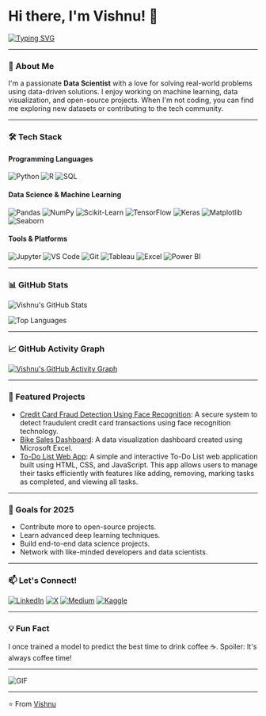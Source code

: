 # Hi there, I'm Vishnu! 👋

[![Typing SVG](https://readme-typing-svg.herokuapp.com?font=Fira+Code&size=25&duration=4000&pause=1000&color=00FF00&width=435&lines=Data+Science+Enthusiast;Python+Lover;Open-Source+Contributor;Always+Learning+%F0%9F%92%BB)](https://git.io/typing-svg)

---

### 🚀 About Me
I'm a passionate **Data Scientist** with a love for solving real-world problems using data-driven solutions. I enjoy working on machine learning, data visualization, and open-source projects. When I'm not coding, you can find me exploring new datasets or contributing to the tech community.

---

### 🛠️ Tech Stack

#### Programming Languages
![Python](https://img.shields.io/badge/Python-3776AB?style=for-the-badge&logo=python&logoColor=white)
![R](https://img.shields.io/badge/R-276DC3?style=for-the-badge&logo=r&logoColor=white)
![SQL](https://img.shields.io/badge/SQL-4479A1?style=for-the-badge&logo=mysql&logoColor=white)

#### Data Science & Machine Learning
![Pandas](https://img.shields.io/badge/Pandas-150458?style=for-the-badge&logo=pandas&logoColor=white)
![NumPy](https://img.shields.io/badge/NumPy-013243?style=for-the-badge&logo=numpy&logoColor=white)
![Scikit-Learn](https://img.shields.io/badge/Scikit_Learn-F7931E?style=for-the-badge&logo=scikit-learn&logoColor=white)
![TensorFlow](https://img.shields.io/badge/TensorFlow-FF6F00?style=for-the-badge&logo=tensorflow&logoColor=white)
![Keras](https://img.shields.io/badge/Keras-D00000?style=for-the-badge&logo=keras&logoColor=white)
![Matplotlib](https://img.shields.io/badge/Matplotlib-11557C?style=for-the-badge&logo=matplotlib&logoColor=white)
![Seaborn](https://img.shields.io/badge/Seaborn-0C7BB0?style=for-the-badge&logo=seaborn&logoColor=white)

#### Tools & Platforms
![Jupyter](https://img.shields.io/badge/Jupyter-F37626?style=for-the-badge&logo=jupyter&logoColor=white)
![VS Code](https://img.shields.io/badge/VS_Code-007ACC?style=for-the-badge&logo=visual-studio-code&logoColor=white)
![Git](https://img.shields.io/badge/Git-F05032?style=for-the-badge&logo=git&logoColor=white)
![Tableau](https://img.shields.io/badge/Tableau-E97627?style=for-the-badge&logo=tableau&logoColor=white)
![Excel](https://img.shields.io/badge/Excel-217346?style=for-the-badge&logo=microsoft-excel&logoColor=white)
![Power BI](https://img.shields.io/badge/Power_BI-F2C811?style=for-the-badge&logo=power-bi&logoColor=black)

---

### 📊 GitHub Stats

![Vishnu's GitHub Stats](https://github-readme-stats.vercel.app/api?username=vishnupyt&show_icons=true&theme=radical)

![Top Languages](https://github-readme-stats.vercel.app/api/top-langs/?username=vishnupyt&layout=compact&theme=radical)

---

### 📈 GitHub Activity Graph

[![Vishnu's GitHub Activity Graph](https://github-readme-activity-graph.vercel.app/graph?username=vishnupyt&theme=react-dark&hide_border=true)](https://github.com/vishnupyt)

---

### 🌟 Featured Projects

- [Credit Card Fraud Detection Using Face Recognition](https://github.com/vishnupyt/Credit-Card-Fraud-Detection-Using-Face-Recognition): A secure system to detect fraudulent credit card transactions using face recognition technology.
- [Bike Sales Dashboard](https://github.com/vishnupyt/my-excel-dashboard): A data visualization dashboard created using Microsoft Excel.
- [To-Do List Web App](https://github.com/vishnupyt/to-do-list): A simple and interactive To-Do List web application built using HTML, CSS, and JavaScript. This app allows users to manage their tasks efficiently with features like adding, removing, marking tasks as completed, and viewing all tasks.

---

### 🎯 Goals for 2025
- Contribute more to open-source projects.
- Learn advanced deep learning techniques.
- Build end-to-end data science projects.
- Network with like-minded developers and data scientists.

---

### 📫 Let's Connect!

[![LinkedIn](https://img.shields.io/badge/LinkedIn-0077B5?style=for-the-badge&logo=linkedin&logoColor=white)](https://www.linkedin.com/in/s-r-vishnu-ba46b025b/)
[![X](https://img.shields.io/badge/X-000000?style=for-the-badge&logo=x&logoColor=white)](https://x.com/vishnu_pyt)
[![Medium](https://img.shields.io/badge/Medium-12100E?style=for-the-badge&logo=medium&logoColor=white)](https://medium.com/@vishnusr023)
[![Kaggle](https://img.shields.io/badge/Kaggle-20BEFF?style=for-the-badge&logo=kaggle&logoColor=white)](https://www.kaggle.com/vishnusr04)

---

### 💡 Fun Fact
I once trained a model to predict the best time to drink coffee ☕. Spoiler: It's always coffee time!

---

![GIF](https://media.giphy.com/media/L1R1tvI9svkIWwpVYr/giphy.gif)

---

⭐️ From [Vishnu](https://github.com/vishnupyt)
